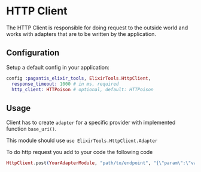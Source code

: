 # HTTP Client

The HTTP Client is responsible for doing request to the outside world and works with adapters that
are to be written by the application.

## Configuration

Setup a default config in your application:

```elixir
config :pagantis_elixir_tools, ElixirTools.HttpClient,
  response_timeout: 1000 # in ms, required
  http_client: HTTPoison # optional, default: HTTPoison
```

## Usage

Client has to create `adapter` for a specific provider with implemented function `base_uri()`.

This module should use `use ElixirTools.HttpClient.Adapter`

To do http request you add to your code the following code

```elixir
HttpClient.post(YourAdapterModule, "path/to/endpoint", "{\"param\":\"value\"}")
```
